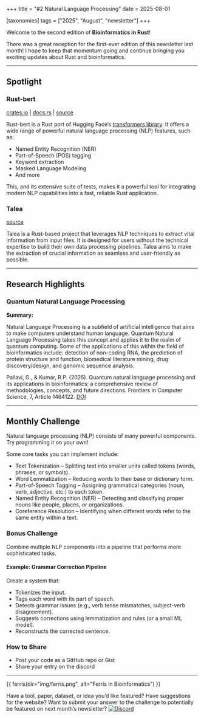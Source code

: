 +++
title = "#2 Natural Language Processing"
date = 2025-08-01

[taxonomies]
tags = ["2025", "August", "newsletter"]
+++

Welcome to the second edition of **Bioinformatics in Rust**!

There was a great reception for the first-ever edition of this newsletter last month!
I hope to keep that momentum going and continue bringing you exciting updates
about Rust and bioinformatics.

---

## Spotlight

### Rust-bert

[crates.io](https://crates.io/crates/rust_bert) |
[docs.rs](https://docs.rs/crate/rust-bert/latest) |
[source](https://github.com/guillaume-be/rust-bert)

Rust-bert is a Rust port of Hugging Face’s
[transformers library](https://github.com/huggingface/transformers).
It offers a wide range of powerful natural language processing (NLP) features,
such as:

- Named Entity Recognition (NER)
- Part-of-Speech (POS) tagging
- Keyword extraction
- Masked Language Modeling
- And more

This, and its extensive suite of tests, makes it a powerful tool for integrating
modern NLP capabilities into a fast, reliable Rust application.

### Talea

[source](https://github.com/Subhagatoadak/talea)

Talea is a Rust-based project that leverages NLP techniques to extract vital
information from input files. It is designed for users without the technical
expertise to build their own data processing pipelines. Talea aims to make the extraction
of crucial information as seamless and user-friendly as possible.

---

## Research Highlights

### Quantum Natural Language Processing

**Summary:**

Natural Language Processing is a subfield of artificial intelligence that aims to
make computers understand human language. Quantum Natural Language Processing
takes this concept and applies it to the realm of quantum computing.
Some of the applications of this within the field of bioinformatics include: detection
of non-coding RNA, the prediction of protein structure and function, biomedical
literature mining, drug discovery/design, and genomic sequence analysis.

Pallavi, G., & Kumar, R.P. (2025).
Quantum natural language processing and its applications in bioinformatics:
a comprehensive review of methodologies, concepts, and future directions.
Frontiers in Computer Science, 7, Article 1464122.
[DOI](https://www.frontiersin.org/journals/computer-science/articles/10.3389/fcomp.2025.1464122/full)

---

## Monthly Challenge

Natural language processing (NLP) consists of many powerful components.
Try programming it on your own!

Some core tasks you can implement include:

- Text Tokenization – Splitting text into smaller units called tokens
(words, phrases, or symbols).
- Word Lemmatization – Reducing words to their base or dictionary form.
- Part-of-Speech Tagging – Assigning grammatical categories
(noun, verb, adjective, etc.) to each token.
- Named Entity Recognition (NER) – Detecting and classifying proper nouns
like people, places, or organizations.
- Coreference Resolution – Identifying when different words refer to the same
entity within a text.

### Bonus Challenge

Combine multiple NLP components into a pipeline that performs more sophisticated
tasks.

#### Example: Grammar Correction Pipeline

Create a system that:

- Tokenizes the input.
- Tags each word with its part of speech.
- Detects grammar issues (e.g., verb tense mismatches, subject-verb disagreement).
- Suggests corrections using lemmatization and rules (or a small ML model).
- Reconstructs the corrected sentence.

### How to Share

- Post your code as a GitHub repo or Gist
- Share your entry on the discord

---

{{ ferris(dir="img/ferris.png", alt="Ferris in Bioinformatics") }}

Have a tool, paper, dataset, or idea you’d like featured?
Have suggestions for the website? Want to submit your answer to the challenge
to potentially be featured on next month’s newsletter?
[![Discord](https://img.shields.io/badge/Join%20Us-Discord-7289DA?style=for-the-badge&logo=discord&logoColor=white)](https://discord.gg/dCMfwuze48)
